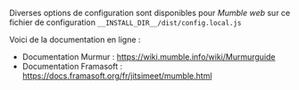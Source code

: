 Diverses options de configuration sont disponibles pour *Mumble web* sur ce fichier de configuration `__INSTALL_DIR__/dist/config.local.js` 

Voici de la documentation en ligne :
- Documentation Murmur : <https://wiki.mumble.info/wiki/Murmurguide>
- Documentation Framasoft : <https://docs.framasoft.org/fr/jitsimeet/mumble.html>
